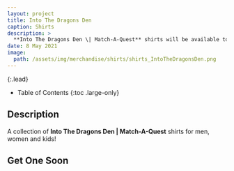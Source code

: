 ```yaml
---
layout: project
title: Into The Dragons Den
caption: Shirts
description: >
  **Into The Dragons Den \| Match-A-Quest** shirts will be available to purchase soon!
date: 8 May 2021
image: 
  path: /assets/img/merchandise/shirts/shirts_IntoTheDragonsDen.png
---
```


{:.lead}

- Table of Contents
{:toc .large-only}

## Description

A collection of **Into The Dragons Den \| Match-A-Quest** shirts for men, women and kids!

## Get One Soon

<!-- Use the links below to get your very own **Into The Dragons Den \| Match-A-Quest** shirt!


[![Into The Dragons Den / Dragon Shirt]({{ site.baseurl }}/assets/img/merchandise/shirts/shirtDragonBW.png "Into The Dragons Den / Dragon Shirt")](https://receptorcell.threadless.com/designs/into-the-dragons-den-dragon-b-w/mens/t-shirt/triblend){:target="_blank" : .no-mark}

[**Into The Dragons Den / Dragon Shirt** (Mens\|Womens\|Kids)](https://receptorcell.threadless.com/designs/into-the-dragons-den-dragon-b-w/mens/t-shirt/triblend){:target="_blank"}
  

[![Into The Dragons Den / Red Kingdom Shirt]({{ site.baseurl }}/assets/img/merchandise/shirts/shirtKingdomRedBW.png "Into The Dragons Den / Red Kingdom Shirt")](https://receptorcell.threadless.com/designs/into-the-dragons-den-red-kingdom-b-w/womens/t-shirt/triblend){:target="_blank" : .no-mark}

[**Into The Dragons Den / Red Kingdom Shirt** (Mens\|Womens\|Kids)](https://receptorcell.threadless.com/designs/into-the-dragons-den-red-kingdom-b-w/womens/t-shirt/triblend){:target="_blank"}


[![Into The Dragons Den / Green Kingdom Shirt]({{ site.baseurl }}/assets/img/merchandise/shirts/shirtKingdomGreenBW.png "Into The Dragons Den / Green Kingdom Shirt")](https://receptorcell.threadless.com/designs/into-the-dragons-den-green-kingdom-b-w/mens/t-shirt/triblend){:target="_blank" : .no-mark}

[**Into The Dragons Den / Green Kingdom Shirt** (Mens\|Womens\|Kids)](https://receptorcell.threadless.com/designs/into-the-dragons-den-green-kingdom-b-w/mens/t-shirt/triblend){:target="_blank"}


[![Into The Dragons Den / Blue Kingdom Shirt]({{ site.baseurl }}/assets/img/merchandise/shirts/shirtKingdomBlueBW.png "Into The Dragons Den / Blue Kingdom Shirt")](https://receptorcell.threadless.com/designs/into-the-dragons-den-blue-kingdom-b-w/womens/t-shirt/triblend){:target="_blank" : .no-mark}

[**Into The Dragons Den / Blue Kingdom Shirt** (Mens\|Womens\|Kids)](https://receptorcell.threadless.com/designs/into-the-dragons-den-blue-kingdom-b-w/womens/t-shirt/triblend){:target="_blank"}


[![Into The Dragons Den / Black Kingdom Shirt]({{ site.baseurl }}/assets/img/merchandise/shirts/shirtKingdomBlackBW.png "Into The Dragons Den / Black Kingdom Shirt")](https://receptorcell.threadless.com/designs/into-the-dragons-den-black-kingdom-b-w/mens/t-shirt/triblend){:target="_blank" : .no-mark}

[**Into The Dragons Den / Black Kingdom Shirt** (Mens\|Womens\|Kids)](https://receptorcell.threadless.com/designs/into-the-dragons-den-black-kingdom-b-w/mens/t-shirt/triblend){:target="_blank"} -->
